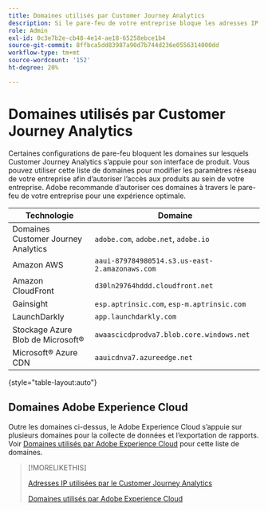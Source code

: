 ```yaml
---
title: Domaines utilisés par Customer Journey Analytics
description: Si le pare-feu de votre entreprise bloque les adresses IP qui proviennent d’Adobe, utilisez cette liste pour mettre à jour les paramètres du pare-feu.
role: Admin
exl-id: 0c3e7b2e-cb48-4e14-ae18-65258ebce1b4
source-git-commit: 8ffbca5dd83987a90d7b744d236e0556314000dd
workflow-type: tm+mt
source-wordcount: '152'
ht-degree: 20%

---
```


# Domaines utilisés par Customer Journey Analytics

Certaines configurations de pare-feu bloquent les domaines sur lesquels Customer Journey Analytics s’appuie pour son interface de produit. Vous pouvez utiliser cette liste de domaines pour modifier les paramètres réseau de votre entreprise afin d’autoriser l’accès aux produits au sein de votre entreprise. Adobe recommande d’autoriser ces domaines à travers le pare-feu de votre entreprise pour une expérience optimale.

| Technologie | Domaine |
| --- | --- |
| Domaines Customer Journey Analytics | `adobe.com`, `adobe.net`, `adobe.io` |
| Amazon AWS | `aaui-879784980514.s3.us-east-2.amazonaws.com` |
| Amazon CloudFront | `d30ln29764hddd.cloudfront.net` |
| Gainsight | `esp.aptrinsic.com`, `esp-m.aptrinsic.com` |
| LaunchDarkly | `app.launchdarkly.com` |
| Stockage Azure Blob de Microsoft® | `awaascicdprodva7.blob.core.windows.net` |
| Microsoft® Azure CDN | `aauicdnva7.azureedge.net` |

{style="table-layout:auto"}

## Domaines Adobe Experience Cloud

Outre les domaines ci-dessus, le Adobe Experience Cloud s’appuie sur plusieurs domaines pour la collecte de données et l’exportation de rapports. Voir [Domaines utilisés par Adobe Experience Cloud](https://experienceleague.adobe.com/en/docs/core-services/interface/data-collection/domains) pour cette liste de domaines.

>[!MORELIKETHIS]
>
>[Adresses IP utilisées par le Customer Journey Analytics](ip-addresses.md)
>
>[Domaines utilisés par Adobe Experience Cloud](https://experienceleague.adobe.com/en/docs/core-services/interface/data-collection/domains)
